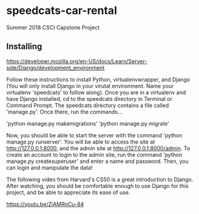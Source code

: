 # speedcats-car-rental
Summer 2018 CSCI Capstone Project

<h2>Installing</h2>

https://developer.mozilla.org/en-US/docs/Learn/Server-side/Django/development_environment

Follow these instructions to install Python, virtualenvwrapper, and Django (You will only install Django in your virutal environment. Name
your virtualenv 'speedcats' to follow along). Once you are in a virtualenv and have Django installed, cd to the speedcats directory in
Terminal or Command Prompt. The speedcats directory contains a file called 'manage.py'. Once there, run the commands...

'python manage.py makemigrations'
'python manage.py migrate'

Now, you should be able to start the server with the command 'python manage.py runserver'. You will be able to access the site at
http://127.0.0.1:8000, and the admin site at http://127.0.0.1:8000/admin. To create an account to login to the admin site, run the command
'python manage.py createsuperuser' and enter a name and password. Then, you can login and manipulate the data!

The following video from Harvard's CS50 is a great introduction to Django. After watching, you should be comfortable enough
to use Django for this project, and be able to appreciate its ease of use.

https://youtu.be/ZjAMRnCu-84
